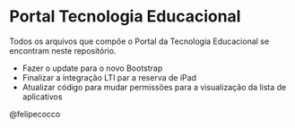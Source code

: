 Portal Tecnologia Educacional
=============================

Todos os arquivos que compõe o Portal da Tecnologia Educacional se encontram neste repositório.

- Fazer o update para o novo Bootstrap
- Finalizar a integração LTI par a reserva de iPad
- Atualizar código para mudar permissões para a visualização da lista de aplicativos

@felipecocco
